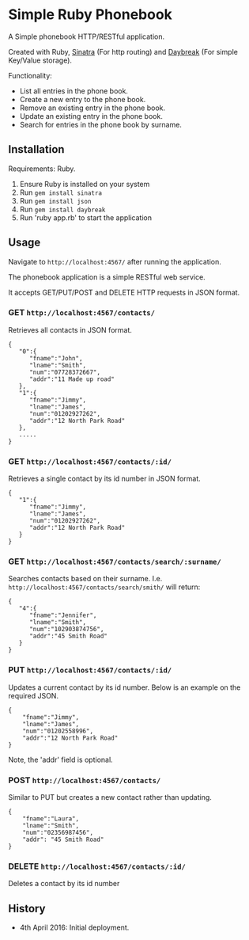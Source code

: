 # Simple Ruby Phonebook

A Simple phonebook HTTP/RESTful application.

Created with Ruby, [Sinatra](http://www.sinatrarb.com/) (For http routing) and [Daybreak](http://propublica.github.io/daybreak/) (For simple Key/Value storage).

Functionality:
- List all entries in the phone book.
- Create a new entry to the phone book.
- Remove an existing entry in the phone book.
- Update an existing entry in the phone book.
- Search for entries in the phone book by surname.

## Installation

Requirements: Ruby.

1. Ensure Ruby is installed on your system
2. Run `gem install sinatra`
3. Run `gem install json`
4. Run `gem install daybreak`
5. Run 'ruby app.rb' to start the application

## Usage

Navigate to `http://localhost:4567/` after running the application.

The phonebook application is a simple RESTful web service.

It accepts GET/PUT/POST and DELETE HTTP requests in JSON format.

### GET `http://localhost:4567/contacts/`
  Retrieves all contacts in JSON format.
  ```
  {  
     "0":{  
        "fname":"John",
        "lname":"Smith",
        "num":"07728372667",
        "addr":"11 Made up road"
     },
     "1":{  
        "fname":"Jimmy",
        "lname":"James",
        "num":"01202927262",
        "addr":"12 North Park Road"
     },
     .....
  }

  ```
### GET `http://localhost:4567/contacts/:id/`
  Retrieves a single contact by its id number in JSON format.
  ```
  {  
     "1":{  
        "fname":"Jimmy",
        "lname":"James",
        "num":"01202927262",
        "addr":"12 North Park Road"
     }
  }
  ```
### GET `http://localhost:4567/contacts/search/:surname/`
  Searches contacts based on their surname. I.e. `http://localhost:4567/contacts/search/smith/` will return:
  ```
  {  
     "4":{  
        "fname":"Jennifer",
        "lname":"Smith",
        "num":"102903874756",
        "addr":"45 Smith Road"
     }
  }
  ```
### PUT `http://localhost:4567/contacts/:id/`
  Updates a current contact by its id number. Below is an example on the required JSON.
  ```
  {
      "fname":"Jimmy",
      "lname":"James",
      "num":"01202558996",
      "addr":"12 North Park Road"
  }
  ```
  Note, the 'addr' field is optional.
### POST `http://localhost:4567/contacts/`
  Similar to PUT but creates a new contact rather than updating.
  ```
  {
      "fname":"Laura",
      "lname":"Smith",
      "num":"02356987456",
      "addr": "45 Smith Road"
  }
  ```

### DELETE `http://localhost:4567/contacts/:id/`
  Deletes a contact by its id number

## History

 - 4th April 2016: Initial deployment.
